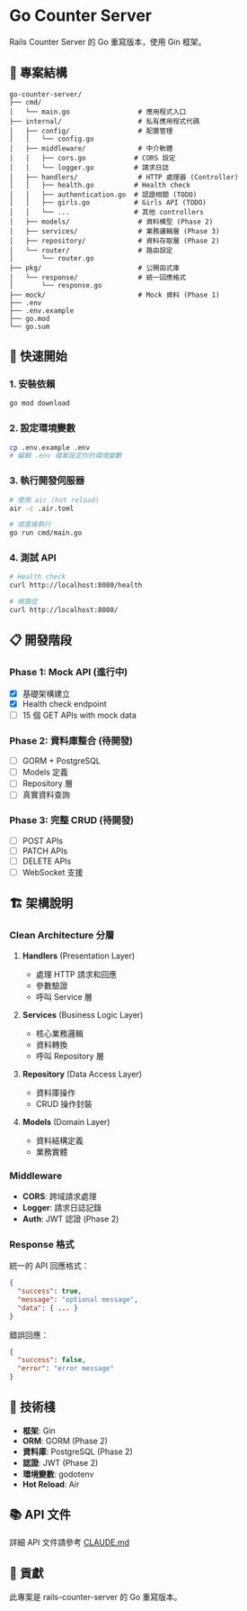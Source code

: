 # Go Counter Server

Rails Counter Server 的 Go 重寫版本，使用 Gin 框架。

## 📁 專案結構

```
go-counter-server/
├── cmd/
│   └── main.go                 # 應用程式入口
├── internal/                   # 私有應用程式代碼
│   ├── config/                 # 配置管理
│   │   └── config.go
│   ├── middleware/             # 中介軟體
│   │   ├── cors.go            # CORS 設定
│   │   └── logger.go          # 請求日誌
│   ├── handlers/               # HTTP 處理器 (Controller)
│   │   ├── health.go          # Health check
│   │   ├── authentication.go  # 認證相關 (TODO)
│   │   ├── girls.go           # Girls API (TODO)
│   │   └── ...                # 其他 controllers
│   ├── models/                 # 資料模型 (Phase 2)
│   ├── services/               # 業務邏輯層 (Phase 3)
│   ├── repository/             # 資料存取層 (Phase 2)
│   └── router/                 # 路由設定
│       └── router.go
├── pkg/                        # 公開函式庫
│   └── response/               # 統一回應格式
│       └── response.go
├── mock/                       # Mock 資料 (Phase 1)
├── .env
├── .env.example
├── go.mod
└── go.sum
```

## 🚀 快速開始

### 1. 安裝依賴
```bash
go mod download
```

### 2. 設定環境變數
```bash
cp .env.example .env
# 編輯 .env 檔案設定你的環境變數
```

### 3. 執行開發伺服器
```bash
# 使用 air (hot reload)
air -c .air.toml

# 或直接執行
go run cmd/main.go
```

### 4. 測試 API
```bash
# Health check
curl http://localhost:8080/health

# 根路徑
curl http://localhost:8080/
```

## 📋 開發階段

### Phase 1: Mock API (進行中)
- [x] 基礎架構建立
- [x] Health check endpoint
- [ ] 15 個 GET APIs with mock data

### Phase 2: 資料庫整合 (待開發)
- [ ] GORM + PostgreSQL
- [ ] Models 定義
- [ ] Repository 層
- [ ] 真實資料查詢

### Phase 3: 完整 CRUD (待開發)
- [ ] POST APIs
- [ ] PATCH APIs
- [ ] DELETE APIs
- [ ] WebSocket 支援

## 🏗️ 架構說明

### Clean Architecture 分層

1. **Handlers** (Presentation Layer)
   - 處理 HTTP 請求和回應
   - 參數驗證
   - 呼叫 Service 層

2. **Services** (Business Logic Layer)
   - 核心業務邏輯
   - 資料轉換
   - 呼叫 Repository 層

3. **Repository** (Data Access Layer)
   - 資料庫操作
   - CRUD 操作封裝

4. **Models** (Domain Layer)
   - 資料結構定義
   - 業務實體

### Middleware

- **CORS**: 跨域請求處理
- **Logger**: 請求日誌記錄
- **Auth**: JWT 認證 (Phase 2)

### Response 格式

統一的 API 回應格式：

```json
{
  "success": true,
  "message": "optional message",
  "data": { ... }
}
```

錯誤回應：
```json
{
  "success": false,
  "error": "error message"
}
```

## 🔧 技術棧

- **框架**: Gin
- **ORM**: GORM (Phase 2)
- **資料庫**: PostgreSQL (Phase 2)
- **認證**: JWT (Phase 2)
- **環境變數**: godotenv
- **Hot Reload**: Air

## 📚 API 文件

詳細 API 文件請參考 [CLAUDE.md](../../CLAUDE.md)

## 🤝 貢獻

此專案是 rails-counter-server 的 Go 重寫版本。